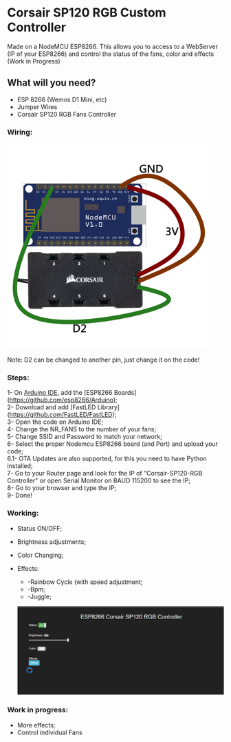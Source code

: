 # Corsair SP120 RGB Custom Controller
Made on a NodeMCU ESP8266.
This allows you to access to a WebServer (IP of your ESP8266) and control the status of the fans, color and effects (Work in Progress)

## What will you need?
* ESP 8266 (Wemos D1 Mini, etc)
* Jumper Wires
* Corsair SP120 RGB Fans Controller

### Wiring:
![Wiring Image](https://github.com/petealves/Corsair-SP120-RGB-ESP8266-Custom-Controller/blob/master/SP120-ESP-Wiring.png)

Note: D2 can be changed to another pin, just change it on the code!

### Steps:

1- On [Arduino IDE](https://www.arduino.cc/en/main/software), add the [ESP8266 Boards] (https://github.com/esp8266/Arduino);<br/>
2- Download and add [FastLED Library] (https://github.com/FastLED/FastLED);<br/>
3- Open the code on Arduino IDE;<br/>
4- Change the NR_FANS to the number of your fans;<br/>
5- Change SSID and Password to match your network;<br/>
6- Select the proper Nodemcu ESP8266 board (and Port) and upload your code;<br/>
6.1- OTA Updates are also supported, for this you need to have Python installed;<br/>
7- Go to your Router page and look for the IP of "Corsair-SP120-RGB Controller" or open Serial Monitor on BAUD 115200 to see the IP;<br/>
8- Go to your browser and type the IP;<br/>
9- Done!

### Working:

* Status ON/OFF;
* Brightness adjustments;
* Color Changing;
* Effects:
  * -Rainbow Cycle (with speed adjustment;
  * -Bpm;
  * -Juggle;
  
  ![WebPage Image](https://github.com/petealves/Corsair-SP120-RGB-ESP8266-Custom-Controller/blob/master/WebSite_Example.PNG)
  
 
 ### Work in progress:
 * More effects;
 * Control individual Fans
